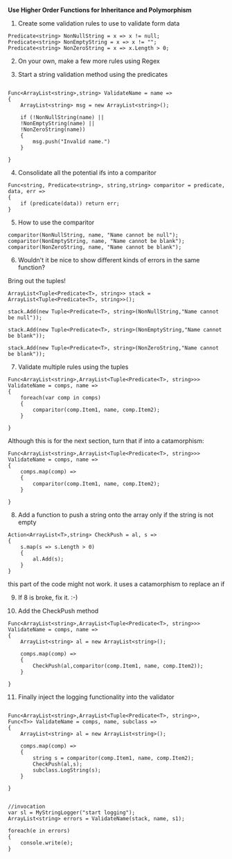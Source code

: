 **Use Higher Order Functions for Inheritance and Polymorphism**

1. Create some validation rules to use to validate form data

```
Predicate<string> NonNullString = x => x != null;
Predicate<string> NonEmptyString = x => x != "";
Predicate<string> NonZeroString = x => x.Length > 0;

```
2.  On your own, make a few more rules using Regex

3.  Start a string validation method using the predicates

```

Func<ArrayList<string>,string> ValidateName = name =>
{
    ArrayList<string> msg = new ArrayList<string>();

    if (!NonNullString(name) ||
    !NonEmptyString(name) ||
    !NonZeroString(name))
    {
        msg.push("Invalid name.")
    }
    
}

```

4.  Consolidate all the potential ifs into a comparitor

```
Func<string, Predicate<string>, string,string> comparitor = predicate, data, err => 
{
    if (predicate(data)) return err;
}

```

5.  How to use the comparitor

```
comparitor(NonNullString, name, "Name cannot be null");
comparitor(NonEmptyString, name, "Name cannot be blank");
comparitor(NonZeroString, name, "Name cannot be blank");

```

6.  Wouldn't it be nice to show different kinds of errors in the same function?

Bring out the tuples!

```
ArrayList<Tuple<Predicate<T>, string>> stack = ArrayList<Tuple<Predicate<T>, string>>();

stack.Add(new Tuple<Predicate<T>, string>(NonNullString,"Name cannot be null"));

stack.Add(new Tuple<Predicate<T>, string>(NonEmptyString,"Name cannot be blank"));

stack.Add(new Tuple<Predicate<T>, string>(NonZeroString,"Name cannot be blank"));

```

7.  Validate multiple rules using the tuples

```
Func<ArrayList<string>,ArrayList<Tuple<Predicate<T>, string>>> ValidateName = comps, name =>
{
    foreach(var comp in comps)
    {
        comparitor(comp.Item1, name, comp.Item2);
    }
    
}

```

Although this is for the next section, turn that if into a catamorphism:

```
Func<ArrayList<string>,ArrayList<Tuple<Predicate<T>, string>>> ValidateName = comps, name =>
{
    comps.map(comp) =>
    {
        comparitor(comp.Item1, name, comp.Item2);
    }
    
}

```

8. Add a function to push a string onto the array only if the string is not empty

```
Action<ArrayList<T>,string> CheckPush = al, s =>
{
    s.map(s => s.Length > 0) 
    {
        al.Add(s);
    }
}

```
this part of the code might not work.  it uses a catamorphism to replace an if

9.  If 8 is broke, fix it.  :-)

10.  Add the CheckPush method

```
Func<ArrayList<string>,ArrayList<Tuple<Predicate<T>, string>>> ValidateName = comps, name =>
{
    ArrayList<string> al = new ArrayList<string>();

    comps.map(comp) =>
    {
        CheckPush(al,comparitor(comp.Item1, name, comp.Item2));
    }
    
}

```
11.  Finally inject the logging functionality into the validator

```

Func<ArrayList<string>,ArrayList<Tuple<Predicate<T>, string>>, Func<T>> ValidateName = comps, name, subclass =>
{
    ArrayList<string> al = new ArrayList<string>();

    comps.map(comp) =>
    {
        string s = comparitor(comp.Item1, name, comp.Item2);
        CheckPush(al,s);
        subclass.LogString(s);
    }
    
}


//invocation
var sl = MyStringLogger("start logging");
ArrayList<string> errors = ValidateName(stack, name, s1);

foreach(e in errors)
{
    console.write(e);
}
```